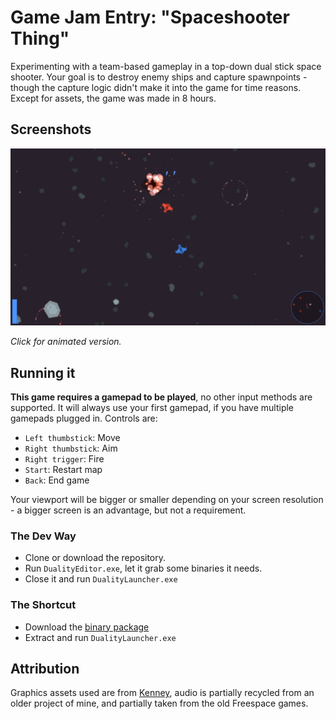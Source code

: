 # Game Jam Entry: "Spaceshooter Thing"

Experimenting with a team-based gameplay in a top-down dual stick space shooter. Your goal is to destroy enemy ships and capture spawnpoints - though the capture logic didn't make it into the game for time reasons. Except for assets, the game was made in 8 hours.

## Screenshots

[![](Screenshot1.png)](https://gfycat.com/FlawlessMeagerIntermediateegret)

_Click for animated version._

## Running it

**This game requires a gamepad to be played**, no other input methods are supported. It will always use your first gamepad, if you have multiple gamepads plugged in. Controls are:

- `Left thumbstick`: Move
- `Right thumbstick`: Aim
- `Right trigger`: Fire
- `Start`: Restart map
- `Back`: End game

Your viewport will be bigger or smaller depending on your screen resolution - a bigger screen is an advantage, but not a requirement.

### The Dev Way

- Clone or download the repository.
- Run `DualityEditor.exe`, let it grab some binaries it needs.
- Close it and run `DualityLauncher.exe`

### The Shortcut

- Download the [binary package](https://github.com/ilexp/bmj2017-12/raw/master/Download.zip)
- Extract and run `DualityLauncher.exe`

## Attribution

Graphics assets used are from [Kenney](https://kenney.nl/), audio is partially recycled from an older project of mine, and partially taken from the old Freespace games.
